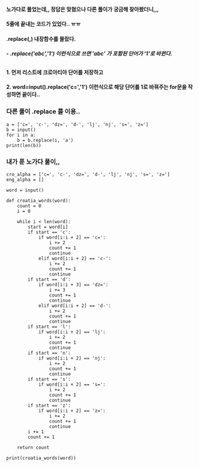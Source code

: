 #### 노가다로 풀었는데,, 정답은 맞혔으나 다른 풀이가 궁금해 찾아봤더니,,,
#### 5줄에 끝내는 코드가 있었다.. ㅠㅠ
#### .replace(,) 내장함수를 몰랐다. 
##### - .replace('abc','1') 이런식으로 쓰면 'abc' 가 포함된 단어가 '1'로 바뀐다.  
##
#### 1. 먼저 리스트에 크로아티아 단어를 저장하고
#### 2. word=input().replace('c=','1') 이런식으로 해당 단어를 1로 바꿔주는 for문을 작성하면 끝이다..
####
####
### 다른 풀이 .replace 를 이용..
````
a = ['c=', 'c-', 'dz=', 'd-', 'lj', 'nj', 's=', 'z=']
b = input()
for i in a:
    b = b.replace(i, 'a')
print(len(b))
````
####
####
### 내가 푼 노가다 풀이,,
```
cro_alpha = ['c=', 'c-', 'dz=', 'd-', 'lj', 'nj', 's=', 'z=']
eng_alpha = []

word = input()

def croatia_words(word):
    count = 0
    i = 0

    while i < len(word):
        start = word[i]
        if start == 'c':
            if word[i:i + 2] == 'c=':
                i += 2
                count += 1
                continue
            elif word[i:i + 2] == 'c-':
                i += 2
                count += 1
                continue
        if start == 'd':
            if word[i:i + 3] == 'dz=':
                i += 3
                count += 1
                continue
            elif word[i:i + 2] == 'd-':
                i += 2
                count += 1
                continue
        if start == 'l':
            if word[i:i + 2] == 'lj':
                i += 2
                count += 1
                continue
        if start == 'n':
            if word[i:i + 2] == 'nj':
                i += 2
                count += 1
                continue
        if start == 's':
            if word[i:i + 2] == 's=':
                i += 2
                count += 1
                continue
        if start == 'z':
            if word[i:i + 2] == 'z=':
                i += 2
                count += 1
                continue
        i += 1
        count += 1

    return count

print(croatia_words(word))
```
